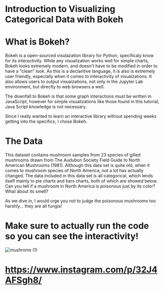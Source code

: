 # Introduction to Visualizing Categorical Data with Bokeh

# What is Bokeh?
Bokeh is a open-sourced visulazation library for Python, specificaly know for its interactivity. While any visualization works well for simple charts, Bokeh looks extremely modern, and doesn't have to be modified in order to have a "clean" look. As this is a declaritive language, it is also is extremely user friendly, especially when it comes to interactivity of visuaizations. It also allows users to output visuaizations, not only in the Jupyter Lab environment, but directly to web browsers a well. 

The downfall to Bokeh is that some graph interactions must be written in JavaScript, however for simple visualizations like those found in this tutorial, Java Script knowledge is not necessary.
 
Since I really wanted to learn an interactive library without spending weeks getting into the specifics, I chose Bokeh. 

# The Data 
This dataset contains mushroom samples from 23 species of gilled mushrooms drawn from The Audubon Society Field Guide to North American Mushrooms (1981). Although this data set is quite old, when it comes to mushroom species of North America, not a lot has actually changed. The data included in this data set is all categorical, which lends itself mainly to pie charts and bars charts, both of which are showed below. Can you tell if a mushroom in North America is poisonous just by its color? What about its smell?

As we dive in, I would urge you not to judge the poisonous mushrooms too harshly... they are all fungis!

# Make sure to actually run the code so you can see the interactivity!

![mushroms (1)](https://user-images.githubusercontent.com/79933773/139507231-4ede9236-1f55-460b-9d1d-35a2a8adc542.png)
# https://www.instagram.com/p/32J4AFSgh8/
